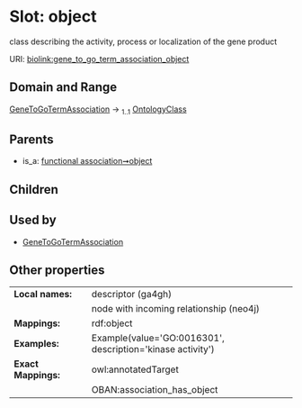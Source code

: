 
# Slot: object


class describing the activity, process or localization of the gene product

URI: [biolink:gene_to_go_term_association_object](https://w3id.org/biolink/vocab/gene_to_go_term_association_object)


## Domain and Range

[GeneToGoTermAssociation](GeneToGoTermAssociation.md) &#8594;  <sub>1..1</sub> [OntologyClass](OntologyClass.md)

## Parents

 *  is_a: [functional association➞object](functional_association_object.md)

## Children


## Used by

 * [GeneToGoTermAssociation](GeneToGoTermAssociation.md)

## Other properties

|  |  |  |
| --- | --- | --- |
| **Local names:** | | descriptor (ga4gh) |
|  | | node with incoming relationship (neo4j) |
| **Mappings:** | | rdf:object |
| **Examples:** | | Example(value='GO:0016301', description='kinase activity') |
| **Exact Mappings:** | | owl:annotatedTarget |
|  | | OBAN:association_has_object |

